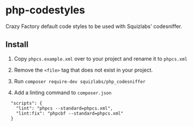 php-codestyles
=======

Crazy Factory default code styles to be used with Squizlabs' codesniffer.

## Install

1) Copy `phpcs.example.xml` over to your project and rename it to `phpcs.xml`

2) Remove the `<file>` tag that does not exist in your project.

3) Run `composer require-dev squizlabs/php_codesniffer`

4) Add a linting command to `composer.json`

```
  "scripts": {
    "lint": "phpcs --standard=phpcs.xml",
    "lint:fix": "phpcbf --standard=phpcs.xml"
  }
```
